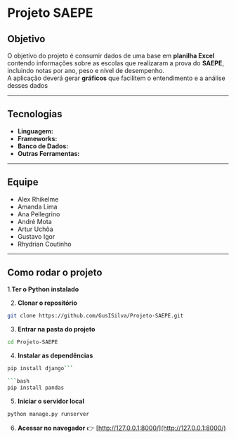 # Projeto SAEPE

## Objetivo
O objetivo do projeto é consumir dados de uma base em **planilha Excel** contendo informações sobre as escolas que realizaram a prova do **SAEPE**, incluindo notas por ano, peso e nível de desempenho.  
A aplicação deverá gerar **gráficos** que facilitem o entendimento e a análise desses dados 

---

## Tecnologias
- **Linguagem:**  
- **Frameworks:** 
- **Banco de Dados:** 
- **Outras Ferramentas:** 

---

## Equipe
- Alex Rhikelme 
- Amanda Lima
- Ana Pellegrino
- André Mota
- Artur Uchôa
- Gustavo Igor
- Rhydrian Coutinho

---

## Como rodar o projeto

1.**Ter o Python instalado**

2. **Clonar o repositório**

```bash
git clone https://github.com/GusISilva/Projeto-SAEPE.git
```

3. **Entrar na pasta do projeto**

```bash
cd Projeto-SAEPE
```

4. **Instalar as dependências**

```bash
pip install django```

```bash
pip install pandas
```

5. **Iniciar o servidor local**

```bash
python manage.py runserver
```

6. **Acessar no navegador**
   👉 [http://127.0.0.1:8000/](http://127.0.0.1:8000/)
